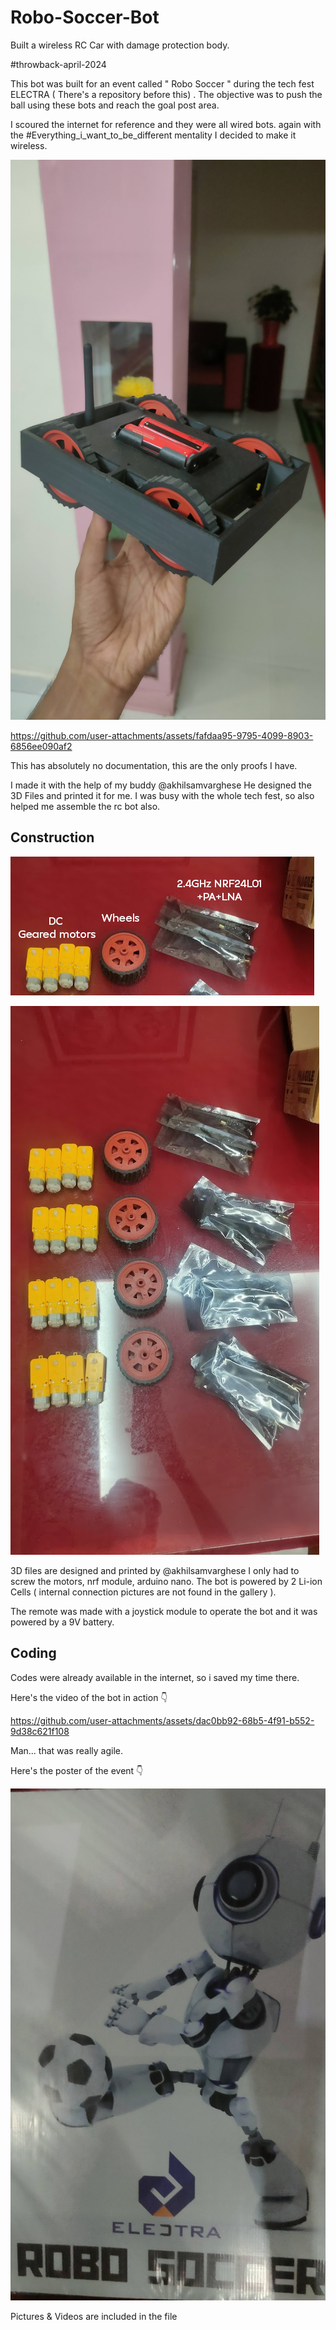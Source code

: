 # Robo-Soccer-Bot
Built a wireless RC Car with damage protection body.

#throwback-april-2024

This bot was built for an event called " Robo Soccer " during the tech fest ELECTRA ( There's a repository before this) . The objective was to push the ball using these bots and reach the goal post area.

I scoured the internet for reference and they were all wired bots. again with the #Everything_i_want_to_be_different mentality I decided to make it wireless. 


![img alt](https://github.com/Anandhu-Sudha/Robo-Soccer-Bot/blob/d35b235866ddb80d11fb0fadb1e675b2c27706b1/pictures/IMG20240406212303.jpg)

https://github.com/user-attachments/assets/fafdaa95-9795-4099-8903-6856ee090af2



This has absolutely no documentation, this are the only proofs I have.

I made it with the help of my buddy @akhilsamvarghese He designed the 3D Files and printed it for me. I was busy with the whole tech fest, so also helped me assemble the rc bot also.

<b>Construction</b> 
--------------------

![img alt](https://github.com/Anandhu-Sudha/Robo-Soccer-Bot/blob/d35b235866ddb80d11fb0fadb1e675b2c27706b1/pictures/components.jpg)

![img alt](https://github.com/Anandhu-Sudha/Robo-Soccer-Bot/blob/d35b235866ddb80d11fb0fadb1e675b2c27706b1/pictures/IMG20240331100721.jpg)

3D files are designed and printed by @akhilsamvarghese I only had to screw the motors, nrf module, arduino nano. The bot is powered by 2 Li-ion Cells ( internal connection pictures are not found in the gallery ).

The remote was made with a joystick module to operate the bot and it was powered by a 9V battery.


<b>Coding</b>
-------------

Codes were already available in the internet, so i saved my time there.


Here's the video of the bot in action 👇

https://github.com/user-attachments/assets/dac0bb92-68b5-4f91-b552-9d38c621f108

Man... that was really agile.

Here's the poster of the event 👇

![img alt](https://github.com/Anandhu-Sudha/Robo-Soccer-Bot/blob/d35b235866ddb80d11fb0fadb1e675b2c27706b1/pictures/flex.jpg)

Pictures & Videos are included in the file
